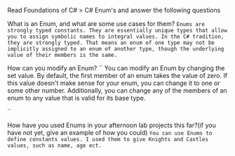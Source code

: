 Read Foundations of C# > C# Enum's and answer the following questions

What is an Enum, and what are some use cases for them?
``
Enums are strongly typed constants. They are essentially unique types that allow you to assign symbolic names to integral values. In the C# tradition, they are strongly typed. That means an enum of one type may not be implicitly assigned to an enum of another type, though the underlying value of their members is the same.
``

How can you modify an Enum?
``
You can modify an Enum by changing the set value. By default, the first member of an enum takes the value of zero. If this value doesn't make sense for your enum, you can change it to one or some other number. Additionally, you can change any of the members of an enum to any value that is valid for its base type.

``

How have you used Enums in your afternoon lab projects this far?(if you have not yet, give an example of how you could)
``
You can use Enums to define constants values.
I used them to give Knights and Castles values, such as name, age ect.
``